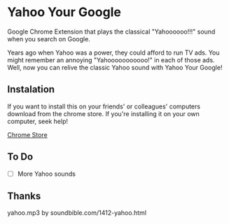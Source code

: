 # Yahoo Your Google
Google Chrome Extension that plays the classical "Yahoooooo!!!" sound when you search on Google.

Years ago when Yahoo was a power, they could afford to run TV ads. You might remember an annoying "Yahooooooooooo!" in each of those ads. Well, now you can relive the classic Yahoo sound with Yahoo Your Google! 

## Instalation
If you want to install this on your friends' or colleagues' computers download from the chrome store. If you're installing it on your own computer, seek help!

[Chrome Store](https://chrome.google.com/webstore/detail/yahoo-your-google/cbgdnmgcnaijgdjemdlhnpoghhhlaoab)

## To Do
- [ ] More Yahoo sounds

## Thanks
yahoo.mp3 by soundbible.com/1412-yahoo.html 
